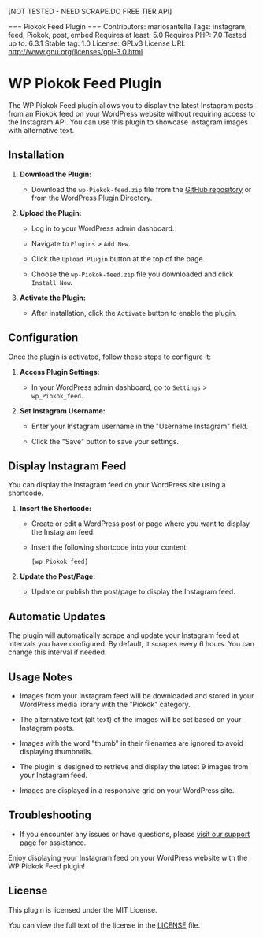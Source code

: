 [NOT TESTED - NEED SCRAPE.DO FREE TIER API]

=== Piokok Feed Plugin ===
Contributors: mariosantella
Tags: instagram, feed, Piokok, post, embed
Requires at least: 5.0
Requires PHP: 7.0
Tested up to: 6.3.1
Stable tag: 1.0
License: GPLv3
License URI: http://www.gnu.org/licenses/gpl-3.0.html

# WP Piokok Feed Plugin 

The WP Piokok Feed plugin allows you to display the latest Instagram posts from an Piokok feed on your WordPress website without requiring access to the Instagram API. You can use this plugin to showcase Instagram images with alternative text.

## Installation

1. **Download the Plugin:**

   - Download the `wp-Piokok-feed.zip` file from the [GitHub repository](https://github.com/mariosantella/wp_Piokok_feed) or from the WordPress Plugin Directory.

2. **Upload the Plugin:**

   - Log in to your WordPress admin dashboard.

   - Navigate to `Plugins` > `Add New`.

   - Click the `Upload Plugin` button at the top of the page.

   - Choose the `wp-Piokok-feed.zip` file you downloaded and click `Install Now`.

3. **Activate the Plugin:**

   - After installation, click the `Activate` button to enable the plugin.

## Configuration

Once the plugin is activated, follow these steps to configure it:

1. **Access Plugin Settings:**

   - In your WordPress admin dashboard, go to `Settings` > `wp_Piokok_feed`.

2. **Set Instagram Username:**

   - Enter your Instagram username in the "Username Instagram" field.

   - Click the "Save" button to save your settings.

## Display Instagram Feed

You can display the Instagram feed on your WordPress site using a shortcode.

1. **Insert the Shortcode:**

   - Create or edit a WordPress post or page where you want to display the Instagram feed.

   - Insert the following shortcode into your content:

     ```
     [wp_Piokok_feed]
     ```

2. **Update the Post/Page:**

   - Update or publish the post/page to display the Instagram feed.

## Automatic Updates

The plugin will automatically scrape and update your Instagram feed at intervals you have configured. By default, it scrapes every 6 hours. You can change this interval if needed.

## Usage Notes

- Images from your Instagram feed will be downloaded and stored in your WordPress media library with the "Piokok" category.

- The alternative text (alt text) of the images will be set based on your Instagram posts.

- Images with the word "thumb" in their filenames are ignored to avoid displaying thumbnails.

- The plugin is designed to retrieve and display the latest 9 images from your Instagram feed.

- Images are displayed in a responsive grid on your WordPress site.

## Troubleshooting

- If you encounter any issues or have questions, please [visit our support page](https://github.com/mariosantella/wp_Piokok_feed/issues) for assistance.

Enjoy displaying your Instagram feed on your WordPress website with the WP Piokok Feed plugin!

## License

This plugin is licensed under the MIT License.

You can view the full text of the license in the [LICENSE](https://github.com/mariosantella/wp_Piokok_feed/LICENSE) file.
